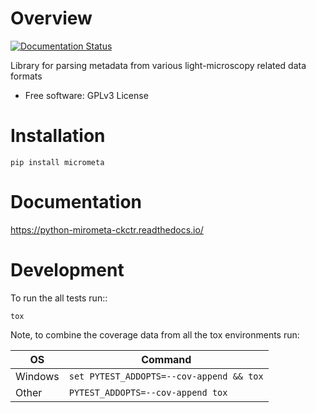 Overview
========

[//]: # (start-badges)

[![Documentation Status](https://readthedocs.org/projects/python-mirometa-ckctr/badge/?style=flat)](https://readthedocs.org/projects/python-mirometa-ckctr)

[//]: # (end-badges)

Library for parsing metadata from various light-microscopy related data formats

* Free software: GPLv3 License

Installation
============

    pip install micrometa

Documentation
=============

https://python-mirometa-ckctr.readthedocs.io/

Development
===========

To run the all tests run::

    tox

Note, to combine the coverage data from all the tox environments run:

| OS      | Command                                  |
|---------|------------------------------------------|
| Windows | `set PYTEST_ADDOPTS=--cov-append && tox` |
| Other   | `PYTEST_ADDOPTS=--cov-append tox`        |
